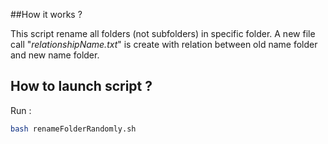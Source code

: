 ##How it works ?

This script rename all folders (not subfolders) in specific folder.
A new file call "*relationshipName.txt*" is create with relation between old name folder and new name folder.

## How to launch script ?

Run : 

```bash
bash renameFolderRandomly.sh
```